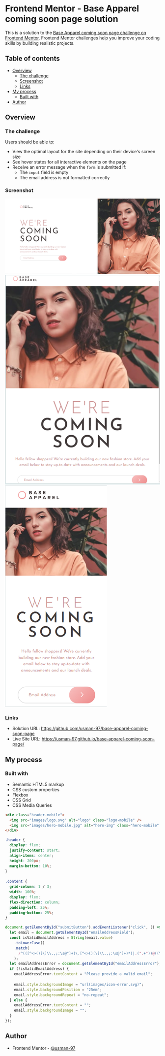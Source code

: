 # Frontend Mentor - Base Apparel coming soon page solution

This is a solution to the [Base Apparel coming soon page challenge on Frontend Mentor](https://www.frontendmentor.io/challenges/base-apparel-coming-soon-page-5d46b47f8db8a7063f9331a0). Frontend Mentor challenges help you improve your coding skills by building realistic projects.

## Table of contents

- [Overview](#overview)
  - [The challenge](#the-challenge)
  - [Screenshot](#screenshot)
  - [Links](#links)
- [My process](#my-process)
  - [Built with](#built-with)
- [Author](#author)

## Overview

### The challenge

Users should be able to:

- View the optimal layout for the site depending on their device's screen size
- See hover states for all interactive elements on the page
- Receive an error message when the `form` is submitted if:
  - The `input` field is empty
  - The email address is not formatted correctly

### Screenshot

![](./final-image\final-desktop-design.png)
![](./final-image\final-tablet-design.png)
![](./final-image\final-mobile-design.png)

### Links

- Solution URL: https://github.com/usman-97/base-apparel-coming-soon-page
- Live Site URL: https://usman-97.github.io/base-apparel-coming-soon-page/

## My process

### Built with

- Semantic HTML5 markup
- CSS custom properties
- Flexbox
- CSS Grid
- CSS Media Queries

```html
<div class="header-mobile">
  <img src="images/logo.svg" alt="logo" class="logo-mobile" />
  <img src="images/hero-mobile.jpg" alt="hero-img" class="hero-mobile" />
</div>
```

```css
.header {
  display: flex;
  justify-content: start;
  align-items: center;
  height: 200px;
  margin-bottom: 10%;
}

.content {
  grid-column: 1 / 3;
  width: 100%;
  display: flex;
  flex-direction: column;
  padding-left: 25%;
  padding-bottom: 25%;
}
```

```js
document.getElementById("submitButton").addEventListener("click", () => {
  let email = document.getElementById("emailAddressField");
  const isValidEmailAddress = String(email.value)
    .toLowerCase()
    .match(
      /^(([^<>()[\]\\.,;:\s@"]+(\.[^<>()[\]\\.,;:\s@"]+)*)|.(".+"))@((\[[0-9]{1,3}\.[0-9]{1,3}\.[0-9]{1,3}\.[0-9]{1,3}\])|(([a-zA-Z\-0-9]+\.)+[a-zA-Z]{2,}))$/
    );
  let emailAddressError = document.getElementById("emailAddressError");
  if (!isValidEmailAddress) {
    emailAddressError.textContent = "Please provide a valid email";

    email.style.backgroundImage = "url(images/icon-error.svg)";
    email.style.backgroundPosition = "25em";
    email.style.backgroundRepeat = "no-repeat";
  } else {
    emailAddressError.textContent = "";
    email.style.backgroundImage = "";
  }
});
```

## Author

- Frontend Mentor - [@usman-97](https://www.frontendmentor.io/profile/usman-97)
